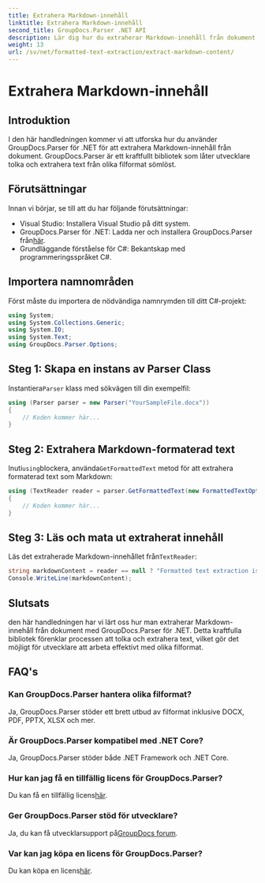```yaml
---
title: Extrahera Markdown-innehåll
linktitle: Extrahera Markdown-innehåll
second_title: GroupDocs.Parser .NET API
description: Lär dig hur du extraherar Markdown-innehåll från dokument med GroupDocs.Parser för .NET. Den här handledningen ger steg-för-steg-instruktioner för sömlös textextraktion.
weight: 13
url: /sv/net/formatted-text-extraction/extract-markdown-content/
---
```


# Extrahera Markdown-innehåll

## Introduktion
I den här handledningen kommer vi att utforska hur du använder GroupDocs.Parser för .NET för att extrahera Markdown-innehåll från dokument. GroupDocs.Parser är ett kraftfullt bibliotek som låter utvecklare tolka och extrahera text från olika filformat sömlöst.
## Förutsättningar
Innan vi börjar, se till att du har följande förutsättningar:
- Visual Studio: Installera Visual Studio på ditt system.
-  GroupDocs.Parser för .NET: Ladda ner och installera GroupDocs.Parser från[här](https://releases.groupdocs.com/parser/net/).
- Grundläggande förståelse för C#: Bekantskap med programmeringsspråket C#.

## Importera namnområden
Först måste du importera de nödvändiga namnrymden till ditt C#-projekt:
```csharp
using System;
using System.Collections.Generic;
using System.IO;
using System.Text;
using GroupDocs.Parser.Options;
```
## Steg 1: Skapa en instans av Parser Class
 Instantiera`Parser` klass med sökvägen till din exempelfil:
```csharp
using (Parser parser = new Parser("YourSampleFile.docx"))
{
    // Koden kommer här...
}
```
## Steg 2: Extrahera Markdown-formaterad text
 Inuti`using`blockera, använda`GetFormattedText` metod för att extrahera formaterad text som Markdown:
```csharp
using (TextReader reader = parser.GetFormattedText(new FormattedTextOptions(FormattedTextMode.Markdown)))
{
    // Koden kommer här...
}
```
## Steg 3: Läs och mata ut extraherat innehåll
 Läs det extraherade Markdown-innehållet från`TextReader`:
```csharp
string markdownContent = reader == null ? "Formatted text extraction isn't supported" : reader.ReadToEnd();
Console.WriteLine(markdownContent);
```

## Slutsats
den här handledningen har vi lärt oss hur man extraherar Markdown-innehåll från dokument med GroupDocs.Parser för .NET. Detta kraftfulla bibliotek förenklar processen att tolka och extrahera text, vilket gör det möjligt för utvecklare att arbeta effektivt med olika filformat.
## FAQ's
### Kan GroupDocs.Parser hantera olika filformat?
Ja, GroupDocs.Parser stöder ett brett utbud av filformat inklusive DOCX, PDF, PPTX, XLSX och mer.
### Är GroupDocs.Parser kompatibel med .NET Core?
Ja, GroupDocs.Parser stöder både .NET Framework och .NET Core.
### Hur kan jag få en tillfällig licens för GroupDocs.Parser?
 Du kan få en tillfällig licens[här](https://purchase.groupdocs.com/temporary-license/).
### Ger GroupDocs.Parser stöd för utvecklare?
 Ja, du kan få utvecklarsupport på[GroupDocs forum](https://forum.groupdocs.com/c/parser/17).
### Var kan jag köpa en licens för GroupDocs.Parser?
 Du kan köpa en licens[här](https://purchase.groupdocs.com/buy).